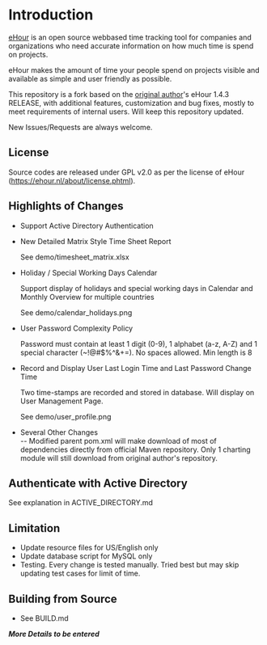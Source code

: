 Introduction
===================

[eHour](https://github.com/te-con/ehour) is an open source webbased time tracking tool for companies and organizations who need accurate information on how much time is spend on projects.

eHour makes the amount of time your people spend on projects visible and available as simple and user friendly as possible.

This repository is a fork based on the [original author](https://github.com/te-con)'s eHour 1.4.3 RELEASE, with additional features, customization and bug fixes, mostly to meet requirements of internal users. Will keep this repository updated.

New Issues/Requests are always welcome.


License
-------------

Source codes are released under GPL v2.0 as per the license of eHour (https://ehour.nl/about/license.phtml).

Highlights of Changes
-------------
 - Support Active Directory Authentication
 - New Detailed Matrix Style Time Sheet Report
 
   See demo/timesheet_matrix.xlsx
 - Holiday / Special Working Days Calendar
 
   Support display of holidays and special working days in Calendar and Monthly Overview for multiple countries
   
   See demo/calendar_holidays.png
 - User Password Complexity Policy
   
   Password must contain at least 1 digit (0-9), 1 alphabet (a-z, A-Z) and 1 special character (~!@#$%^&+=). No spaces allowed. Min length is 8
 - Record and Display User Last Login Time and Last Password Change Time
   
   Two time-stamps are recorded and stored in database. Will display on User Management Page.
   
   See demo/user_profile.png
 - Several Other Changes   
   -- Modified parent pom.xml will make download of most of dependencies directly from official Maven repository. Only 1 charting module will still download from original author's repository.



Authenticate with Active Directory
------------
See explanation in ACTIVE_DIRECTORY.md

Limitation
-------------
 - Update resource files for US/English only
 - Update database script for MySQL only
 - Testing. Every change is tested manually. Tried best but may skip updating test cases for limit of time.


Building from Source
------------
 - See BUILD.md

   
***More Details to be entered***
